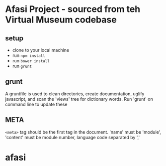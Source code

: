 Afasi Project - sourced from teh Virtual Museum codebase
===

setup
-----

* clone to your local machine
* run `npm install`
* run `bower install`
* run `grunt`


grunt
-----

A gruntfile is used to clean directories, create documentation, uglify javascript, and scan the 'views' tree for dictionary words. Run 'grunt' on command line to update these

META
----
`<meta>` tag should be the first tag in the document. 'name' must be 'module', 'content' must be module number, language code separated by ','


# afasi
